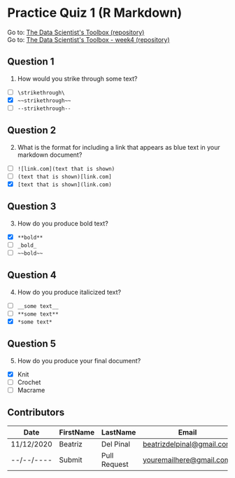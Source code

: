 # Practice Quiz 1 (R Markdown)

Go to: [The Data Scientist's Toolbox (repository)](https://github.com/bea314/datasciencecoursera/tree/main/1_The%20Data%20Scientist's%20Toolbox)  
Go to: [The Data Scientist's Toolbox - week4 (repository)](https://github.com/bea314/datasciencecoursera/tree/main/1_The%20Data%20Scientist's%20Toolbox/week%204)

## Question 1
1. How would you strike through some text?
- [ ] ```\strikethrough\```
- [x] ```~~strikethrough~~```
- [ ] ```--strikethrough--```

## Question 2
2. What is the format for including a link that appears as blue text in your markdown document?
- [ ] ```![link.com](text that is shown)```
- [ ] ```(text that is shown)[link.com]```
- [x] ```[text that is shown](link.com)```

## Question 3
3. How do you produce bold text?
- [x] ```**bold**```
- [ ] ```_bold_```
- [ ] ```~~bold~~```

## Question 4
4. How do you produce italicized text?
- [ ] ```__some text__```
- [ ] ```**some text**```
- [x] ```*some text*```

## Question 5
5. How do you produce your final document?
- [x] Knit
- [ ] Crochet
- [ ] Macrame

## Contributors
Date | FirstName | LastName | Email
--- | --- | --- | ---
11/12/2020 | Beatriz |  Del Pinal |  <beatrizdelpinal@gmail.com>
--/--/---- | Submit |  Pull Request | <youremailhere@gmail.com>
